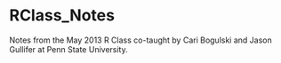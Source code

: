 RClass_Notes
============

Notes from the May 2013 R Class co-taught by Cari Bogulski and Jason Gullifer at Penn State University.
